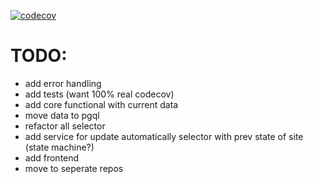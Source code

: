 [![codecov](https://codecov.io/gh/kurasixo/xtravel/branch/main/graph/badge.svg?token=M5F9DCVDB5)](https://codecov.io/gh/kurasixo/xtravel)

# TODO:
 - add error handling
 - add tests (want 100% real codecov)
 - add core functional with current data
 - move data to pgql
 - refactor all selector
 - add service for update automatically selector with prev state of site (state machine?)
 - add frontend
 - move to seperate repos
